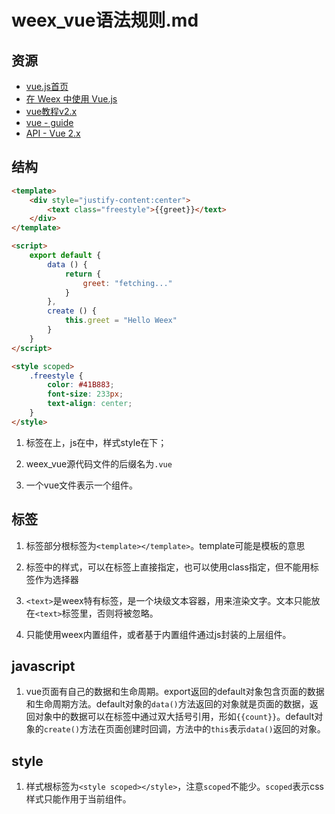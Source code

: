 
# weex_vue语法规则.md

## 资源
- [vue.js首页][1]  
- [在 Weex 中使用 Vue.js][2]  
- [vue教程v2.x][3]
- [vue - guide][5]
- [API - Vue 2.x][4]

## 结构

```html
<template>
    <div style="justify-content:center">
        <text class="freestyle">{{greet}}</text>
    </div>
</template>

<script>
    export default {
        data () {
            return {
                greet: "fetching..."
            }
        },
        create () {
            this.greet = "Hello Weex"
        }
    }
</script>

<style scoped>
    .freestyle {
        color: #41B883;
        font-size: 233px;
        text-align: center;
    }
</style>
```

1. 标签在上，js在中，样式style在下；  

2. weex_vue源代码文件的后缀名为`.vue`  

3. 一个vue文件表示一个组件。  


## 标签

1. 标签部分根标签为`<template></template>`。template可能是模板的意思  

2. 标签中的样式，可以在标签上直接指定，也可以使用class指定，但不能用标签作为选择器  

3. `<text>`是weex特有标签，是一个块级文本容器，用来渲染文字。文本只能放在`<text>`标签里，否则将被忽略。  

4. 只能使用weex内置组件，或者基于内置组件通过js封装的上层组件。  


## javascript

1. vue页面有自己的数据和生命周期。export返回的default对象包含页面的数据和生命周期方法。default对象的`data()`方法返回的对象就是页面的数据，返回对象中的数据可以在标签中通过双大括号引用，形如`{{count}}`。default对象的`create()`方法在页面创建时回调，方法中的`this`表示`data()`返回的对象。  


## style

1. 样式根标签为`<style scoped></style>`，注意`scoped`不能少。`scoped`表示css样式只能作用于当前组件。  


[1]: https://vuejs.org/
[2]: https://weex.incubator.apache.org/cn/guide/use-vue.html
[3]: https://cn.vuejs.org/v2/guide/
[4]: https://cn.vuejs.org/v2/api/
[5]: https://vuejs.org/v2/guide/